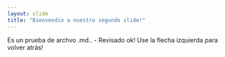 ```yaml
--- 
layout: slide
title: "Bienvendio a nuestro segundo slide!"
---
```

Es un prueba de archvo .md.. - Revisado ok!
Use la flecha izquierda para volver atrás!

